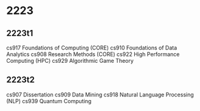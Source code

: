 # 2223
## 2223t1
cs917 Foundations of Computing (CORE)
cs910 Foundations of Data Analytics
cs908 Research Methods (CORE)
cs922 High Performance Computing (HPC)
cs929 Algorithmic Game Theory

## 2223t2
cs907 Dissertation
cs909 Data Mining
cs918 Natural Language Processing (NLP)
cs939 Quantum Computing
